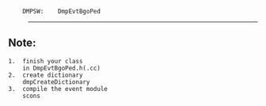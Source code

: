         DMPSW:    DmpEvtBgoPed
>--------------------------------------------

Note:
-------------
    1.  finish your class
        in DmpEvtBgoPed.h(.cc)
    2.  create dictionary
        dmpCreateDictionary
    3.  compile the event module
        scons
